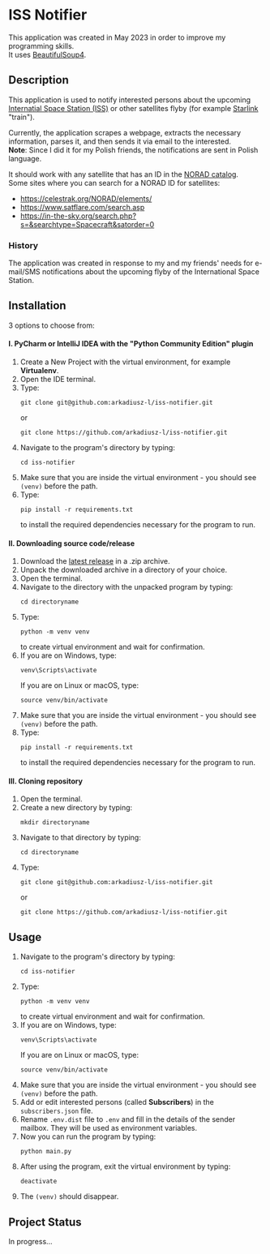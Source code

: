# ISS Notifier
This application was created in May 2023 in order to improve my programming skills.\
It uses [BeautifulSoup4](https://pypi.org/project/beautifulsoup4/).

## Description
This application is used to notify interested persons about the upcoming
[Internatial Space Station (ISS)](https://en.wikipedia.org/wiki/International_Space_Station)
or other satellites flyby (for example [Starlink](https://en.wikipedia.org/wiki/Starlink) "train").

Currently, the application scrapes a webpage, extracts the necessary information, parses it, and then sends it via email to the interested.\
**Note**: Since I did it for my Polish friends, the notifications are sent in Polish language.

It should work with any satellite that has an ID in the [NORAD catalog](https://en.wikipedia.org/wiki/Satellite_Catalog_Number).\
Some sites where you can search for a NORAD ID for satellites:
- https://celestrak.org/NORAD/elements/
- https://www.satflare.com/search.asp
- https://in-the-sky.org/search.php?s=&searchtype=Spacecraft&satorder=0

### History
The application was created in response to my and my friends' needs for e-mail/SMS notifications
about the upcoming flyby of the International Space Station.

## Installation
3 options to choose from:
#### I. PyCharm or IntelliJ IDEA with the "Python Community Edition" plugin
1. Create a New Project with the virtual environment, for example **Virtualenv**.
2. Open the IDE terminal.
3. Type:
   ```
   git clone git@github.com:arkadiusz-l/iss-notifier.git
   ```
   or
   ```
   git clone https://github.com/arkadiusz-l/iss-notifier.git
   ```
4. Navigate to the program's directory by typing:
   ```
   cd iss-notifier
   ```
5. Make sure that you are inside the virtual environment - you should see `(venv)` before the path.
6. Type:
   ```
   pip install -r requirements.txt
   ```
   to install the required dependencies necessary for the program to run.

#### II. Downloading source code/release
1. Download the [latest release](https://github.com/arkadiusz-l/iss-notifier/releases/latest)
   in a .zip archive.
2. Unpack the downloaded archive in a directory of your choice.
3. Open the terminal.
4. Navigate to the directory with the unpacked program by typing:
   ```
   cd directoryname
   ```
5. Type:
   ```
   python -m venv venv
   ```
   to create virtual environment and wait for confirmation.
6. If you are on Windows, type:
   ```
   venv\Scripts\activate
   ```
   If you are on Linux or macOS, type:
   ```
   source venv/bin/activate
   ```
7. Make sure that you are inside the virtual environment - you should see `(venv)` before the path.
8. Type:
   ```
   pip install -r requirements.txt
   ```
   to install the required dependencies necessary for the program to run.

#### III. Cloning repository
1. Open the terminal.
2. Create a new directory by typing:
   ```
   mkdir directoryname
   ```
3. Navigate to that directory by typing:
   ```
   cd directoryname
   ```
4. Type:
   ```
   git clone git@github.com:arkadiusz-l/iss-notifier.git
   ```
   or
   ```
   git clone https://github.com/arkadiusz-l/iss-notifier.git
   ```

## Usage
1. Navigate to the program's directory by typing:
   ```
   cd iss-notifier
   ```
2. Type:
   ```
   python -m venv venv
   ```
   to create virtual environment and wait for confirmation.
3. If you are on Windows, type:
   ```
   venv\Scripts\activate
   ```
   If you are on Linux or macOS, type:
   ```
   source venv/bin/activate
   ```
4. Make sure that you are inside the virtual environment - you should see `(venv)` before the path.
5. Add or edit interested persons (called **Subscribers**) in the `subscribers.json` file.
6. Rename `.env.dist` file to `.env` and fill in the details of the sender mailbox. They will be used as environment variables.
7. Now you can run the program by typing:
   ```
   python main.py
   ```
8. After using the program, exit the virtual environment by typing:
   ```
   deactivate
   ```
9. The `(venv)` should disappear.

## Project Status
In progress...
